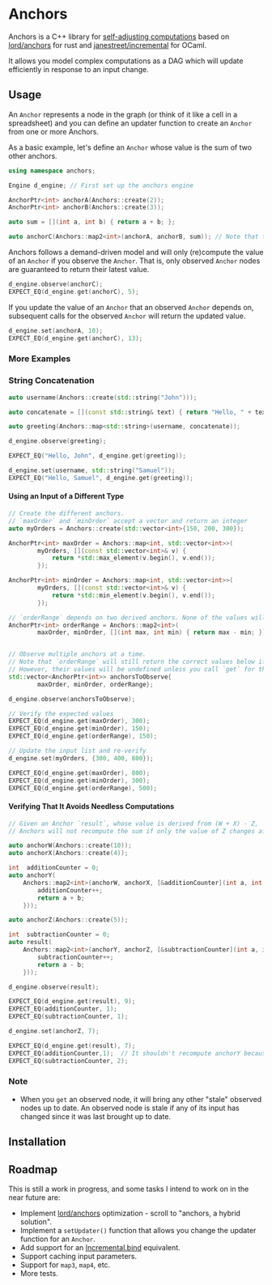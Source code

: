 # Anchors

Anchors is a C++ library for [self-adjusting computations](https://lord.io/spreadsheets/) based
on [lord/anchors](https://github.com/lord/anchors) for rust
and [janestreet/incremental](https://github.com/janestreet/incremental) for OCaml.

It allows you model complex computations as a DAG which will update efficiently in response to an input change.

## Usage

An `Anchor` represents a node in the graph (or think of it like a cell in a spreadsheet) and you can define an updater
function to create an `Anchor` from one or more Anchors.

As a basic example, let's define an `Anchor` whose value is the sum of two other anchors.

````c++
using namespace anchors;

Engine d_engine; // First set up the anchors engine

AnchorPtr<int> anchorA(Anchors::create(2));
AnchorPtr<int> anchorB(Anchors::create(3));

auto sum = [](int a, int b) { return a + b; };

auto anchorC(Anchors::map2<int>(anchorA, anchorB, sum)); // Note that the function will not be called until you `get` the value of `anchorC`.

````

Anchors follows a demand-driven model and will only (re)compute the value of an `Anchor` if you observe the `Anchor`.
That is, only observed `Anchor` nodes are guaranteed to return their latest value.

````c++
d_engine.observe(anchorC);
EXPECT_EQ(d_engine.get(anchorC), 5);
````

If you update the value of an `Anchor` that an observed `Anchor` depends on, subsequent calls for the observed `Anchor`
will return the updated value.

```c++
d_engine.set(anchorA, 10);
EXPECT_EQ(d_engine.get(anchorC), 13);
```

### More Examples

### String Concatenation

````cpp
auto username(Anchors::create(std::string("John")));

auto concatenate = [](const std::string& text) { return "Hello, " + text; };

auto greeting(Anchors::map<std::string>(username, concatenate));

d_engine.observe(greeting);

EXPECT_EQ("Hello, John", d_engine.get(greeting));

d_engine.set(username, std::string("Samuel"));
EXPECT_EQ("Hello, Samuel", d_engine.get(greeting));
````

#### Using an Input of a Different Type

````cpp
// Create the different anchors.
// `maxOrder` and `minOrder` accept a vector and return an integer
auto myOrders = Anchors::create(std::vector<int>{150, 200, 300});

AnchorPtr<int> maxOrder = Anchors::map<int, std::vector<int>>(
        myOrders, [](const std::vector<int>& v) {
            return *std::max_element(v.begin(), v.end());
        });

AnchorPtr<int> minOrder = Anchors::map<int, std::vector<int>>(
        myOrders, [](const std::vector<int>& v) {
            return *std::min_element(v.begin(), v.end());
        });

// `orderRange` depends on two derived anchors. None of the values will be computed until you call `get`.
AnchorPtr<int> orderRange = Anchors::map2<int>(
        maxOrder, minOrder, [](int max, int min) { return max - min; });


// Observe multiple anchors at a time. 
// Note that `orderRange` will still return the correct values below if you do not observe `maxOrder` and `minOrder`.
// However, their values will be undefined unless you call `get` for the unobserved values after `orderRange` has been computed.
std::vector<AnchorPtr<int>> anchorsToObserve{
        maxOrder, minOrder, orderRange};

d_engine.observe(anchorsToObserve);

// Verify the expected values
EXPECT_EQ(d_engine.get(maxOrder), 300);
EXPECT_EQ(d_engine.get(minOrder), 150);
EXPECT_EQ(d_engine.get(orderRange), 150);

// Update the input list and re-verify
d_engine.set(myOrders, {300, 400, 800});

EXPECT_EQ(d_engine.get(maxOrder), 800);
EXPECT_EQ(d_engine.get(minOrder), 300);
EXPECT_EQ(d_engine.get(orderRange), 500);
````

#### Verifying That It Avoids Needless Computations

````cpp
// Given an Anchor `result`, whose value is derived from (W + X) - Z, 
// Anchors will not recompute the sum if only the value of Z changes after we have first computed `result`.

auto anchorW(Anchors::create(10));
auto anchorX(Anchors::create(4));

int  additionCounter = 0;
auto anchorY(
    Anchors::map2<int>(anchorW, anchorX, [&additionCounter](int a, int b) {
        additionCounter++;
        return a + b;
    }));

auto anchorZ(Anchors::create(5));

int  subtractionCounter = 0;
auto result(
    Anchors::map2<int>(anchorY, anchorZ, [&subtractionCounter](int a, int b) {
        subtractionCounter++;
        return a - b;
    }));

d_engine.observe(result);

EXPECT_EQ(d_engine.get(result), 9);
EXPECT_EQ(additionCounter, 1);
EXPECT_EQ(subtractionCounter, 1);

d_engine.set(anchorZ, 7);

EXPECT_EQ(d_engine.get(result), 7);
EXPECT_EQ(additionCounter,1);  // It shouldn't recompute anchorY because its value did not change
EXPECT_EQ(subtractionCounter, 2);

````

### Note

- When you `get` an observed node, it will bring any other "stale" observed nodes up to date. An observed node is stale
  if any of its input has changed since it was last brought up to date.

## Installation

## Roadmap

This is still a work in progress, and some tasks I intend to work on in the near future are:

- Implement [lord/anchors](https://lord.io/spreadsheets/) optimization - scroll to "anchors, a hybrid solution".
- Implement a `setUpdater()` function that allows you change the updater function for an `Anchor`.
- Add support for
  an [Incremental.bind](https://ocaml.janestreet.com/ocaml-core/latest/doc/incremental/Incremental__/Incremental_intf/#bind)
  equivalent.
- Support caching input parameters.
- Support for `map3`, `map4`, etc.
- More tests.